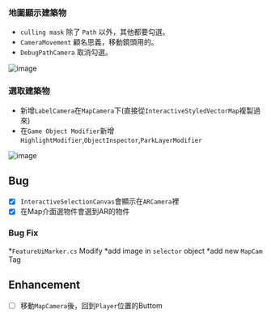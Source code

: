 ### 地圖顯示建築物
* `culling mask` 除了 `Path` 以外，其他都要勾選。
* `CameraMovement` 顧名思義，移動鏡頭用的。
* `DebugPathCamera` 取消勾選。

![image](https://user-images.githubusercontent.com/38349902/40708021-e4e2a638-6424-11e8-8335-f5da65bd6fe5.png)

### 選取建築物
* 新增`LabelCamera`在`MapCamera`下(直接從`InteractiveStyledVectorMap`複製過來)
* 在`Game Object Modifier`新增`HighlightModifier`,`ObjectInspector`,`ParkLayerModifier`

![image](https://user-images.githubusercontent.com/38349902/40709596-204ef448-6429-11e8-9c68-51bd2298b49c.png)

## Bug
- [x] `InteractiveSelectionCanvas`會顯示在`ARCamera`裡
- [x] 在Map介面選物件會選到AR的物件

### Bug Fix
*`FeatureUiMarker.cs` Modify
*add image in `selector` object 
*add new `MapCam` Tag

## Enhancement
- [ ] 移動`MapCamera`後，回到`Player`位置的Buttom

 


                
                  



